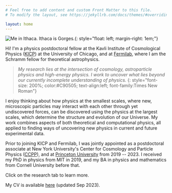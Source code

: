 ```yaml
---
# Feel free to add content and custom Front Matter to this file.
# To modify the layout, see https://jekyllrb.com/docs/themes/#overriding-theme-defaults

layout: home
---
```


![Me in Ithaca. Ithaca is Gorges.](/images/washington_sq_park.jpg){: style="float: left; margin-right: 1em;"}
<!-- ![Me in Ithaca. Ithaca is Gorges.](/images/ithaca.jpg){:style="width: 600px; display: block; margin-left:auto; margin-right:auto"} -->


Hi! I'm a physics postdoctoral fellow at the Kavli Institute of Cosmological Physics ([KICP](https://kavlicosmo.uchicago.edu/)) at the University of Chicago, and at [Fermilab](https://theory.fnal.gov/), where I am the Schramm fellow for theoretical astrophysics.  

>*My research lies at the intersection of cosmology, astroparticle physics and high-energy physics. I work to uncover what lies beyond our currently incomplete understanding of physics.*
{: style="font-size: 200%; color:#C90505; text-align:left; font-family:Times New Roman"}

I enjoy thinking about how physics at the smallest scales, where new, microscopic particles may interact with each other through yet undiscovered forces, can be discovered using the physics at the largest scales, which determine the structure and evolution of our Universe. My work combines aspects of both theoretical and computational physics, all applied to finding ways of uncovering new physics in current and future experimental data. 

Prior to joining KICP and Fermilab, I was jointly appointed as a postdoctoral associate at New York University's Center for Cosmology and Particle Physics ([CCPP](https://cosmo.nyu.edu)), and at [Princeton University](https://www.mariangelalisanti.com/) from 2019 -- 2023. I received my PhD in physics from MIT in 2019, and my BA in physics and mathematics from Cornell University before that. 

Click on the research tab to learn more. 

My CV is available [here](/images/CV_Hongwan_Liu.pdf) (updated Sep 2023). 